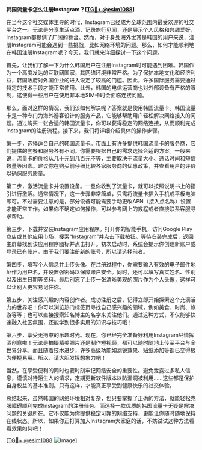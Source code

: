 **韩国流量卡怎么注册Instagram？[[TG💪+ @esim1088](https://t.me/s/esim1088)]**

在当今这个社交媒体主导的时代，Instagram已经成为全球范围内最受欢迎的社交平台之一。无论是分享生活点滴、记录旅行见闻，还是展示个人风格和兴趣爱好，Instagram都提供了广阔的舞台。然而，对于身处海外尤其是韩国的用户来说，注册Instagram可能会遇到一些挑战，比如网络环境的问题。那么，如何才能顺利地在韩国注册Instagram呢？今天，我们就来详细探讨一下这个问题。

首先，让我们了解一下为什么韩国用户在注册Instagram时可能遇到困难。韩国作为一个高度发达的互联网国家，其网络环境非常严格。为了保护本地文化和经济利益，韩国政府对外国企业的进入设定了较高的门槛。因此，许多国际服务需要通过特定的技术手段才能正常使用。此外，韩国的电信运营商也对外部设备有严格的限制，这使得一些用户在使用非本地SIM卡时会面临连接问题。

那么，面对这样的情况，我们该如何解决呢？答案就是使用韩国流量卡。韩国流量卡是一种专门为海外游客设计的服务产品，它能够帮助用户轻松解决网络接入的问题。通过购买一张合适的韩国流量卡，你可以获得稳定的网络连接，从而顺利完成Instagram的注册流程。接下来，我们将详细介绍具体的操作步骤。

第一步，选择适合自己的韩国流量卡。市面上有许多提供韩国流量卡的服务商，它们提供的套餐和服务各有不同。你需要根据自己的需求选择合适的方案。一般来说，流量卡的价格从几十元到几百元不等，主要取决于流量大小、通话时间和短信数量等因素。建议你在购买前仔细比较各家服务商的优惠政策，并查看用户的评价以确保服务质量。

第二步，激活流量卡并设置设备。一旦你收到了流量卡，就可以按照说明书上的指引进行激活。通常情况下，这一步骤非常简单，只需将流量卡插入手机或平板电脑即可。不过需要注意的是，部分设备可能需要手动更改APN（接入点名称）设置才能正常工作。如果你不确定如何操作，可以参考网上的教程或者直接联系客服寻求帮助。

第三步，下载并安装Instagram应用程序。打开你的智能手机，访问Google Play商店或其他应用市场，搜索“Instagram”并点击下载按钮。等待安装完成后，返回主屏幕找到该应用程序图标并点击打开。初次启动时，系统会提示你创建新账户或登录已有账户。由于我们要注册新的账号，所以请选择前者。

第四步，填写个人信息并上传头像。在注册过程中，你需要输入有效的电子邮件地址作为用户名，并设置强密码以保障账户安全。同时，还可以填写真实姓名、性别以及出生日期等资料。最后别忘了上传一张清晰美观的照片作为个人头像，这样可以让别人更容易记住你。

第五步，关注感兴趣的内容创作者。成功注册之后，记得立即开始探索这个充满活力的世界吧！你可以浏览热门标签页寻找自己感兴趣的领域，例如美食、时尚、旅游等等；也可以直接搜索知名博主的名字来关注他们。通过这种方式，不仅能够快速融入社区氛围，还能学到很多实用的知识与技巧哦！

第六步，享受无拘束的乐趣时光。现在，你已经完全准备好利用Instagram尽情挥洒创意啦！无论是拍摄精美照片还是制作短视频，都可以随时随地上传至平台与全世界分享。而且随着技术进步，许多高级功能如滤镜效果、贴纸添加等都已变得极为便捷易用。所以，请大胆发挥想象力吧！

当然，在享受便利的同时也要时刻牢记网络安全的重要性。避免泄露过多私人信息，谨慎对待陌生人的请求，定期更新软件版本以防漏洞被利用……这些都是保护自身权益的基本准则。只有这样，才能真正享受到健康快乐的社交体验。

总结起来，虽然韩国的网络环境相对复杂，但只要掌握了正确的方法，就能轻松克服障碍顺利完成Instagram的注册任务。而选择一款优质的韩国流量卡无疑是解决问题的关键所在。它不仅能为你提供稳定可靠的网络支持，更能让你随时随地保持在线状态。所以，如果你正打算加入Instagram大家庭的话，不妨试试这种方法看看效果如何吧！

[[TG💪+ @esim1088](https://t.me/s/esim1088) ![Image](https://i.postimg.cc/4NQfJmqS/Snipaste-2025-05-13-00-14-12.png)]